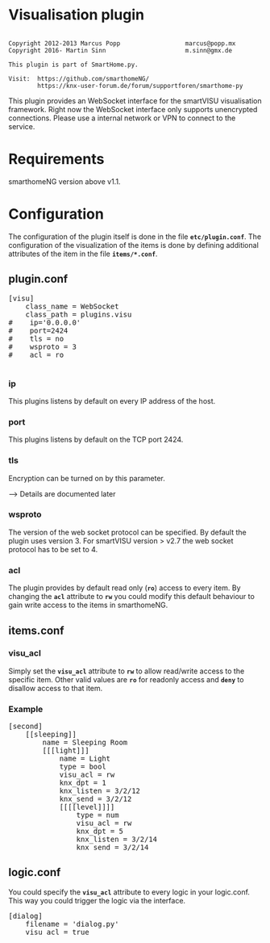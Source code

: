 # Visualisation plugin

```
 
Copyright 2012-2013 Marcus Popp                  marcus@popp.mx
Copyright 2016- Martin Sinn                      m.sinn@gmx.de

This plugin is part of SmartHome.py.
  
Visit:  https://github.com/smarthomeNG/
        https://knx-user-forum.de/forum/supportforen/smarthome-py

```

This plugin provides an WebSocket interface for the smartVISU visualisation framework.
Right now the WebSocket interface only supports unencrypted connections. Please use a internal network or VPN to connect to the service.

# Requirements
smarthomeNG version above v1.1.

# Configuration
The configuration of the plugin itself is done in the file **`etc/plugin.conf`**. The configuration of the visualization of the items is done by defining additional attributes of the item in the file **`items/*.conf`**.

## plugin.conf
<pre>
[visu]
    class_name = WebSocket
    class_path = plugins.visu
#    ip='0.0.0.0'
#    port=2424
#    tls = no
#    wsproto = 3
#    acl = ro

</pre>

### ip
This plugins listens by default on every IP address of the host.

### port
This plugins listens by default  on the TCP port 2424.

### tls
Encryption can be turned on by this parameter. 

--> Details are documented later

### wsproto
The version of the web socket protocol can be specified. By default the plugin uses version 3. For smartVISU version > v2.7 the web socket protocol has to be set to 4.

### acl
The plugin provides by default read only (**`ro`**) access to every item. By changing the **`acl`** attribute to **`rw`** you could modify this default behaviour to gain write access to the items in smarthomeNG.


## items.conf

### visu_acl
Simply set the **`visu_acl`** attribute to **`rw`** to allow read/write access to the specific item.
Other valid values are **`ro`** for readonly access and **`deny`** to disallow access to that item.

### Example
<pre>
[second]
    [[sleeping]]
        name = Sleeping Room
        [[[light]]]
            name = Light
            type = bool
            visu_acl = rw
            knx_dpt = 1
            knx_listen = 3/2/12
            knx_send = 3/2/12
            [[[[level]]]]
                type = num
                visu_acl = rw
                knx_dpt = 5
                knx_listen = 3/2/14
                knx_send = 3/2/14
</pre>


## logic.conf
You could specify the **`visu_acl`** attribute to every logic in your logic.conf. This way you could trigger the logic via the interface.

<pre>
[dialog]
    filename = 'dialog.py'
    visu_acl = true
</pre>


